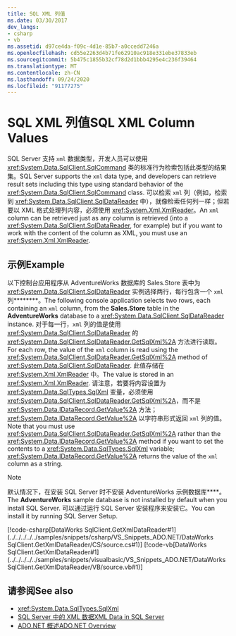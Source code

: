 ```yaml
---
title: SQL XML 列值
ms.date: 03/30/2017
dev_langs:
- csharp
- vb
ms.assetid: d97ce4da-f09c-4d1e-85b7-a0ccedd7246a
ms.openlocfilehash: cd55e2263d4b71fe62910ac918e331ebe37833eb
ms.sourcegitcommit: 5b475c1855b32cf78d2d1bbb4295e4c236f39464
ms.translationtype: MT
ms.contentlocale: zh-CN
ms.lasthandoff: 09/24/2020
ms.locfileid: "91177275"
---
```

# <a name="sql-xml-column-values"></a><span data-ttu-id="e6e4e-102">SQL XML 列值</span><span class="sxs-lookup"><span data-stu-id="e6e4e-102">SQL XML Column Values</span></span>

<span data-ttu-id="e6e4e-103">SQL Server 支持 `xml` 数据类型，开发人员可以使用 <xref:System.Data.SqlClient.SqlCommand> 类的标准行为检索包括此类型的结果集。</span><span class="sxs-lookup"><span data-stu-id="e6e4e-103">SQL Server supports the `xml` data type, and developers can retrieve result sets including this type using standard behavior of the <xref:System.Data.SqlClient.SqlCommand> class.</span></span> <span data-ttu-id="e6e4e-104">可以检索 `xml` 列（例如，检索到 <xref:System.Data.SqlClient.SqlDataReader> 中），就像检索任何列一样；但若要以 XML 格式处理列内容，必须使用 <xref:System.Xml.XmlReader>。</span><span class="sxs-lookup"><span data-stu-id="e6e4e-104">An `xml` column can be retrieved just as any column is retrieved (into a <xref:System.Data.SqlClient.SqlDataReader>, for example) but if you want to work with the content of the column as XML, you must use an <xref:System.Xml.XmlReader>.</span></span>  
  
## <a name="example"></a><span data-ttu-id="e6e4e-105">示例</span><span class="sxs-lookup"><span data-stu-id="e6e4e-105">Example</span></span>  

 <span data-ttu-id="e6e4e-106">以下控制台应用程序从 AdventureWorks 数据库的 Sales.Store 表中为 <xref:System.Data.SqlClient.SqlDataReader> 实例选择两行，每行包含一个 `xml` 列\*\*\*\*\*\*\*\*。</span><span class="sxs-lookup"><span data-stu-id="e6e4e-106">The following console application selects two rows, each containing an `xml` column, from the **Sales.Store** table in the **AdventureWorks** database to a <xref:System.Data.SqlClient.SqlDataReader> instance.</span></span> <span data-ttu-id="e6e4e-107">对于每一行，`xml` 列的值是使用 <xref:System.Data.SqlClient.SqlDataReader> 的 <xref:System.Data.SqlClient.SqlDataReader.GetSqlXml%2A> 方法进行读取。</span><span class="sxs-lookup"><span data-stu-id="e6e4e-107">For each row, the value of the `xml` column is read using the <xref:System.Data.SqlClient.SqlDataReader.GetSqlXml%2A> method of <xref:System.Data.SqlClient.SqlDataReader>.</span></span> <span data-ttu-id="e6e4e-108">此值存储在 <xref:System.Xml.XmlReader> 中。</span><span class="sxs-lookup"><span data-stu-id="e6e4e-108">The value is stored in an <xref:System.Xml.XmlReader>.</span></span> <span data-ttu-id="e6e4e-109">请注意，若要将内容设置为 <xref:System.Data.SqlTypes.SqlXml> 变量，必须使用 <xref:System.Data.SqlClient.SqlDataReader.GetSqlXml%2A>，而不是 <xref:System.Data.IDataRecord.GetValue%2A> 方法；<xref:System.Data.IDataRecord.GetValue%2A> 以字符串形式返回 `xml` 列的值。</span><span class="sxs-lookup"><span data-stu-id="e6e4e-109">Note that you must use <xref:System.Data.SqlClient.SqlDataReader.GetSqlXml%2A> rather than the <xref:System.Data.IDataRecord.GetValue%2A> method if you want to set the contents to a <xref:System.Data.SqlTypes.SqlXml> variable; <xref:System.Data.IDataRecord.GetValue%2A> returns the value of the `xml` column as a string.</span></span>  
  
> [!NOTE]
> <span data-ttu-id="e6e4e-110">默认情况下，在安装 SQL Server 时不安装 AdventureWorks 示例数据库\*\*\*\*。</span><span class="sxs-lookup"><span data-stu-id="e6e4e-110">The **AdventureWorks** sample database is not installed by default when you install SQL Server.</span></span> <span data-ttu-id="e6e4e-111">可以通过运行 SQL Server 安装程序来安装它。</span><span class="sxs-lookup"><span data-stu-id="e6e4e-111">You can install it by running SQL Server Setup.</span></span>  
  
 [!code-csharp[DataWorks SqlClient.GetXmlDataReader#1](../../../../../samples/snippets/csharp/VS_Snippets_ADO.NET/DataWorks SqlClient.GetXmlDataReader/CS/source.cs#1)]
 [!code-vb[DataWorks SqlClient.GetXmlDataReader#1](../../../../../samples/snippets/visualbasic/VS_Snippets_ADO.NET/DataWorks SqlClient.GetXmlDataReader/VB/source.vb#1)]  
  
## <a name="see-also"></a><span data-ttu-id="e6e4e-112">请参阅</span><span class="sxs-lookup"><span data-stu-id="e6e4e-112">See also</span></span>

- <xref:System.Data.SqlTypes.SqlXml>
- [<span data-ttu-id="e6e4e-113">SQL Server 中的 XML 数据</span><span class="sxs-lookup"><span data-stu-id="e6e4e-113">XML Data in SQL Server</span></span>](xml-data-in-sql-server.md)
- [<span data-ttu-id="e6e4e-114">ADO.NET 概述</span><span class="sxs-lookup"><span data-stu-id="e6e4e-114">ADO.NET Overview</span></span>](../ado-net-overview.md)

